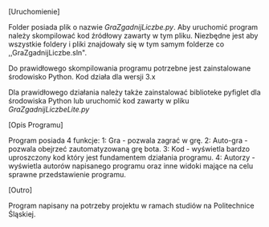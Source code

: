 [Uruchomienie]

Folder posiada plik o nazwie <i>GraZgadnijLiczbe.py</i>. Aby uruchomić program należy skompilować kod źródłowy zawarty w tym pliku. Niezbędne jest aby wszystkie foldery i pliki znajdowały się w tym samym folderze co ,,GraZgadnijLiczbe.sln".

Do prawidłowego skompilowania programu potrzebne jest zainstalowane środowisko Python. Kod działa dla wersji 3.x

Dla prawidłowego działania należy także zainstalować biblioteke pyfiglet dla środowiska Python lub uruchomić kod zawarty w pliku <i>GraZgadnijLiczbeLite.py</i>

[Opis Programu]

Program posiada 4 funkcje: 1: Gra - pozwala zagrać w grę. 2: Auto-gra - pozwala obejrzeć zautomatyzowaną grę bota. 3: Kod - wyświetla bardzo uproszczony kod który jest fundamentem działania programu. 4: Autorzy - wyświetla autorów napisanego programu oraz inne widoki mające na celu sprawne przedstawienie programu.

[Outro]

Program napisany na potrzeby projektu w ramach studiów na Politechnice Śląskiej.
